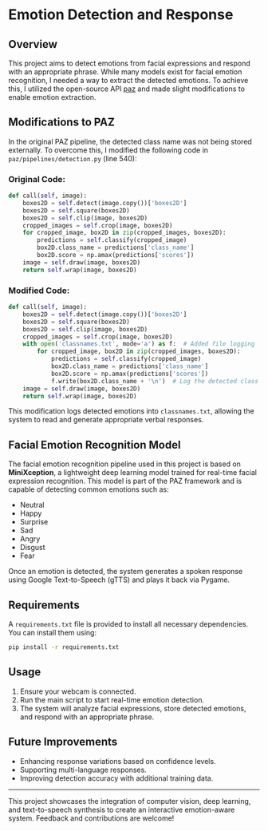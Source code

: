 # Emotion Detection and Response

## Overview
This project aims to detect emotions from facial expressions and respond with an appropriate phrase. While many models exist for facial emotion recognition, I needed a way to extract the detected emotions. To achieve this, I utilized the open-source API [paz](https://github.com/oarriaga/paz) and made slight modifications to enable emotion extraction.

## Modifications to PAZ
In the original PAZ pipeline, the detected class name was not being stored externally. To overcome this, I modified the following code in `paz/pipelines/detection.py` (line 540):

### Original Code:
```python
def call(self, image):
    boxes2D = self.detect(image.copy())['boxes2D']
    boxes2D = self.square(boxes2D)
    boxes2D = self.clip(image, boxes2D)
    cropped_images = self.crop(image, boxes2D)
    for cropped_image, box2D in zip(cropped_images, boxes2D):
        predictions = self.classify(cropped_image)
        box2D.class_name = predictions['class_name']
        box2D.score = np.amax(predictions['scores'])
    image = self.draw(image, boxes2D)
    return self.wrap(image, boxes2D)
```

### Modified Code:
```python
def call(self, image):
    boxes2D = self.detect(image.copy())['boxes2D']
    boxes2D = self.square(boxes2D)
    boxes2D = self.clip(image, boxes2D)
    cropped_images = self.crop(image, boxes2D)
    with open('classnames.txt', mode='a') as f:  # Added file logging
        for cropped_image, box2D in zip(cropped_images, boxes2D):
            predictions = self.classify(cropped_image)
            box2D.class_name = predictions['class_name']
            box2D.score = np.amax(predictions['scores'])
            f.write(box2D.class_name + '\n')  # Log the detected class
    image = self.draw(image, boxes2D)
    return self.wrap(image, boxes2D)
```

This modification logs detected emotions into `classnames.txt`, allowing the system to read and generate appropriate verbal responses.

## Facial Emotion Recognition Model
The facial emotion recognition pipeline used in this project is based on **MiniXception**, a lightweight deep learning model trained for real-time facial expression recognition. This model is part of the PAZ framework and is capable of detecting common emotions such as:
- Neutral
- Happy
- Surprise
- Sad
- Angry
- Disgust
- Fear

Once an emotion is detected, the system generates a spoken response using Google Text-to-Speech (gTTS) and plays it back via Pygame.

## Requirements
A `requirements.txt` file is provided to install all necessary dependencies. You can install them using:
```sh
pip install -r requirements.txt
```

## Usage
1. Ensure your webcam is connected.
2. Run the main script to start real-time emotion detection.
3. The system will analyze facial expressions, store detected emotions, and respond with an appropriate phrase.

## Future Improvements
- Enhancing response variations based on confidence levels.
- Supporting multi-language responses.
- Improving detection accuracy with additional training data.

---
This project showcases the integration of computer vision, deep learning, and text-to-speech synthesis to create an interactive emotion-aware system. Feedback and contributions are welcome!

